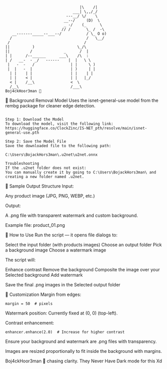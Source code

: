 
```plaintext
                                 |\    /|
                              ___| \,,/_/
                           ---__/ \/    \
                          __--/     (D)  \
                          _ -/    (_      \
                         // /       \_ /  -\
   __-------_____--___--/           / \_ O o)
  /                                 /   \__/
 /                                 /
||          )                   \_/\
||         /              _      /  |
| |      /--______      ___\    /\  :
| /   __-  - _/   ------    |  |   \ \
 |   -  -   /                | |     \ )
 |  |   -  |                 | )     | |
  | |    | |                 | |    | |
  | |    < |                 | |   |_/
  < |    /__\                <  \
  /__\                       /___\
Boj4ckHoor3man 🐴 
```



🧠 Background Removal Model
Uses the isnet-general-use model from the rembg package for cleaner edge detection.

```

Step 1: Download the Model
To download the model, visit the following link:
https://huggingface.co/ClockZinc/IS-NET_pth/resolve/main/isnet-general-use.pth

Step 2: Save the Model File
Save the downloaded file to the following path:

C:\Users\BojackHors3man\.u2net\u2net.onnx

Troubleshooting
If the .u2net folder does not exist:
You can manually create it by going to C:\Users\BojackHors3man\ and creating a new folder named .u2net.

```


🧾 Sample Output Structure
Input:

Any product image (JPG, PNG, WEBP, etc.)

Output:

A .png file with transparent watermark and custom background.

Example file: product_01.png

📁 How to Use
Run the script — it opens file dialogs to:

Select the input folder (with products images)
Choose an output folder
Pick a background image
Choose a watermark image

The script will:

Enhance contrast
Remove the background
Composite the image over your Selected background
Add watermark 

Save the final .png images in the Selected output folder


📌 Customization
Margin from edges:

```
margin = 50  # pixels

```

Watermark position: Currently fixed at (0, 0) (top-left).

Contrast enhancement:

```
enhancer.enhance(2.0)  # Increase for higher contrast

```

Ensure your background and watermark are .png files with transparency.

Images are resized proportionally to fit inside the background with margins.




Boj4ckHoor3man 🐴
chasing clarity.
They Never Have Dark mode for this Xd

